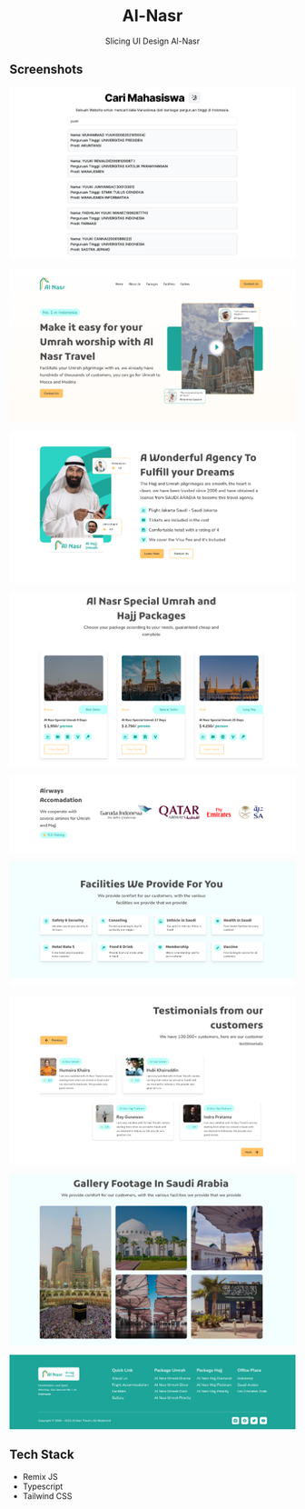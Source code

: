 <div align="center">
  <h1>Al-Nasr</h1>
  <p>Slicing UI Design Al-Nasr
</div>

## Screenshots

![ss 1](./public/docs/ss-1.png)

![ss 2](./public/docs/ss-2.png)

![ss 3](./public/docs/ss-3.png)

![ss 4](./public/docs/ss-4.png)

![ss 5](./public/docs/ss-5.png)

![ss 6](./public/docs/ss-6.png)

![ss 7](./public/docs/ss-7.png)

![ss 8](./public/docs/ss-8.png)

![ss 9](./public/docs/ss-9.png)

## Tech Stack

- Remix JS
- Typescript
- Tailwind CSS
